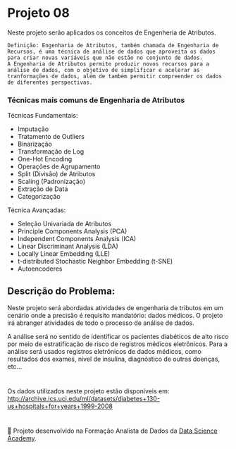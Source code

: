 # Projeto 08

Neste projeto serão aplicados os conceitos de Engenheria de Atributos.

    Definição: Engenharia de Atributos, também chamada de Engenharia de Recursos, é uma técnica de análise de dados que aproveita os dados para criar novas variáveis que não estão no conjunto de dados.
    A Engenharia de Atributos permite produzir novos recursos para a análise de dados, com o objetivo de simplificar e acelerar as tranformações de dados, além de também permitir compreender os dados de diferentes perspectivas. 

### Técnicas mais comuns de Engenharia de Atributos

Técnicas Fundamentais:
- Imputação
- Tratamento de Outliers
- Binarização
- Transformação de Log
- One-Hot Encoding
- Operações de Agrupamento
- Split (Divisão) de Atributos
- Scaling (Padronização)
- Extração de Data
- Categorização

Técnica Avançadas:
- Seleção Univariada de Atributos
- Principle Components Analysis (PCA)
- Independent Components Analysis (ICA)
- Linear Discriminant Analysis (LDA)
- Locally Linear Embedding (LLE)
- t-distributed Stochastic Neighbor Embedding (t-SNE)
- Autoencoderes

## Descrição do Problema:

Neste projeto será abordadas atividades de engenharia de  tributos em um cenário onde a precisão é requisito mandatório: dados médicos.
O projeto irá abranger atividades de todo o processo de análise de dados.

A análise será no sentido de identificar os pacientes diabéticos de alto risco por meio de estratificação de risco de registros médicos eletrônicos. Para a análise será usados registros eletrônicos de dados médicos, como resultados dos exames, nível de insulina, diagnóstico de outras doenças, etc...

#

Os dados utilizados neste projeto estão disponíveis em:
http://archive.ics.uci.edu/ml/datasets/diabetes+130-us+hospitals+for+years+1999-2008

#

📌 Projeto desenvolvido na Formação Analista de Dados da [Data Science Academy](https://www.datascienceacademy.com.br/).
